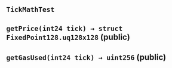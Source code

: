 ## `TickMathTest`






## `getPrice(int24 tick) → struct FixedPoint128.uq128x128` (public)







## `getGasUsed(int24 tick) → uint256` (public)










